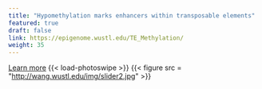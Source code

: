 ```yaml
---
title: "Hypomethylation marks enhancers within transposable elements"
featured: true
draft: false
link: https://epigenome.wustl.edu/TE_Methylation/
weight: 35
---
```


[Learn more](https://epigenome.wustl.edu/TE_Methylation/)
{{< load-photoswipe >}}
{{< figure src = "http://wang.wustl.edu/img/slider2.jpg" >}}



